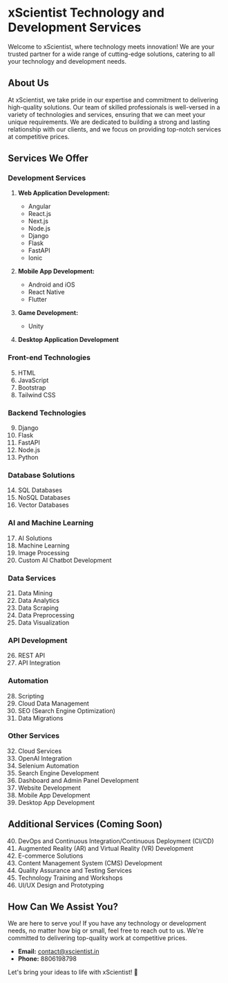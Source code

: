 # xScientist Technology and Development Services

Welcome to xScientist, where technology meets innovation! We are your trusted partner for a wide range of cutting-edge solutions, catering to all your technology and development needs.

## About Us

At xScientist, we take pride in our expertise and commitment to delivering high-quality solutions. Our team of skilled professionals is well-versed in a variety of technologies and services, ensuring that we can meet your unique requirements. We are dedicated to building a strong and lasting relationship with our clients, and we focus on providing top-notch services at competitive prices.

## Services We Offer

### Development Services

1. **Web Application Development:**
   - Angular
   - React.js
   - Next.js
   - Node.js
   - Django
   - Flask
   - FastAPI
   - Ionic

2. **Mobile App Development:**
   - Android and iOS
   - React Native
   - Flutter

3. **Game Development:**
   - Unity

4. **Desktop Application Development**

### Front-end Technologies

5. HTML
6. JavaScript
7. Bootstrap
8. Tailwind CSS

### Backend Technologies

9. Django
10. Flask
11. FastAPI
12. Node.js
13. Python

### Database Solutions

14. SQL Databases
15. NoSQL Databases
16. Vector Databases

### AI and Machine Learning

17. AI Solutions
18. Machine Learning
19. Image Processing
20. Custom AI Chatbot Development

### Data Services

21. Data Mining
22. Data Analytics
23. Data Scraping
24. Data Preprocessing
25. Data Visualization

### API Development

26. REST API
27. API Integration

### Automation

28. Scripting
29. Cloud Data Management
30. SEO (Search Engine Optimization)
31. Data Migrations

### Other Services

32. Cloud Services
33. OpenAI Integration
34. Selenium Automation
35. Search Engine Development
36. Dashboard and Admin Panel Development
37. Website Development
38. Mobile App Development
39. Desktop App Development

## Additional Services (Coming Soon)

40. DevOps and Continuous Integration/Continuous Deployment (CI/CD)
44. Augmented Reality (AR) and Virtual Reality (VR) Development
45. E-commerce Solutions
46. Content Management System (CMS) Development
47. Quality Assurance and Testing Services
49. Technology Training and Workshops
50. UI/UX Design and Prototyping

## How Can We Assist You?

We are here to serve you! If you have any technology or development needs, no matter how big or small, feel free to reach out to us. We're committed to delivering top-quality work at competitive prices.

- **Email:** contact@xscientist.in
- **Phone:** 8806198798

Let's bring your ideas to life with xScientist! 🚀
